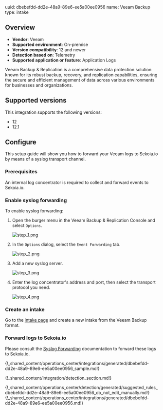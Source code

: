 uuid: dbebefdd-dd2e-48a9-89e6-ee5a00ee0956
name: Veeam Backup
type: intake

## Overview
- **Vendor**: Veeam
- **Supported environment**: On-premise
- **Version compatibility**: 12 and newer
- **Detection based on**: Telemetry
- **Supported application or feature**: Application Logs

Veeam Backup & Replication is a comprehensive data protection solution known for its robust backup, recovery, and replication capabilities, ensuring the secure and efficient management of data across various environments for businesses and organizations.

## Supported versions

This integration supports the following versions:

- 12
- 12.1



## Configure

This setup guide will show you how to forward your Veeam logs to Sekoia.io by means of a syslog transport channel.

### Prerequisites

An internal log concentrator is required to collect and forward events to Sekoia.io.

### Enable syslog forwarding

To enable syslog forwarding:

1. Open the burger menu in the Veeam Backup & Replication Console and select `Options`.

    ![step_1.png](/assets/integration/application/veeam-backup/step_1.png)

2. In the `Options` dialog, select the `Event Forwarding` tab.

    ![step_2.png](/assets/integration/application/veeam-backup/step_2.png)

3. Add a new syslog server.

    ![step_3.png](/assets/integration/application/veeam-backup/step_3.png)

4. Enter the log concentrator's address and port, then select the transport protocol you need.

    ![step_4.png](/assets/integration/application/veeam-backup/step_4.png)

### Create an intake

Go to the [intake page](https://app.sekoia.io/operations/intakes) and create a new intake from the Veeam Backup format.

### Forward logs to Sekoia.io

Please consult the [Syslog Forwarding](/integration/ingestion_methods/syslog/sekoiaio_forwarder.md) documentation to forward these logs to Sekoia.io.

{!_shared_content/operations_center/integrations/generated/dbebefdd-dd2e-48a9-89e6-ee5a00ee0956_sample.md!}


{!_shared_content/integration/detection_section.md!}

{!_shared_content/operations_center/detection/generated/suggested_rules_dbebefdd-dd2e-48a9-89e6-ee5a00ee0956_do_not_edit_manually.md!}
{!_shared_content/operations_center/integrations/generated/dbebefdd-dd2e-48a9-89e6-ee5a00ee0956.md!}

